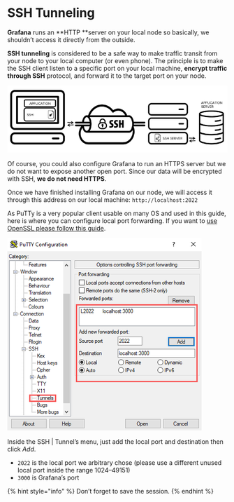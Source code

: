 # SSH Tunneling

**Grafana** runs an **HTTP **server on your local node so basically, we shouldn’t access it directly from the outside.

**SSH tunneling** is considered to be a safe way to make traffic transit from your node to your local computer (or even phone). The principle is to make the SSH client listen to a specific port on your local machine, **encrypt traffic through SSH** protocol, and forward it to the target port on your node.

![](<../../../.gitbook/assets/image (22).png>)

Of course, you could also configure Grafana to run an HTTPS server but we do not want to expose another open port. Since our data will be encrypted with SSH, **we do not need HTTPS**.

Once we have finished installing Grafana on our node, we will access it through this address on our local machine: `http://localhost:2022`

 As PuTTy is a very popular client usable on many OS and used in this guide, here is where you can configure local port forwarding. If you want to [use OpenSSL please follow this guide](https://bldstackingnode.medium.com/monitoring-substrate-node-polkadot-kusama-parachains-validator-guide-922734ea4cdb#3351).

![](../../../.gitbook/assets/01.png)

Inside the SSH | Tunnel’s menu, just add the local port and destination then click _Add_.

* `2022` is the local port we arbitrary chose (please use a different unused local port inside the range 1024–49151)
* `3000` is Grafana’s port

{% hint style="info" %}
Don’t forget to save the session.
{% endhint %}

